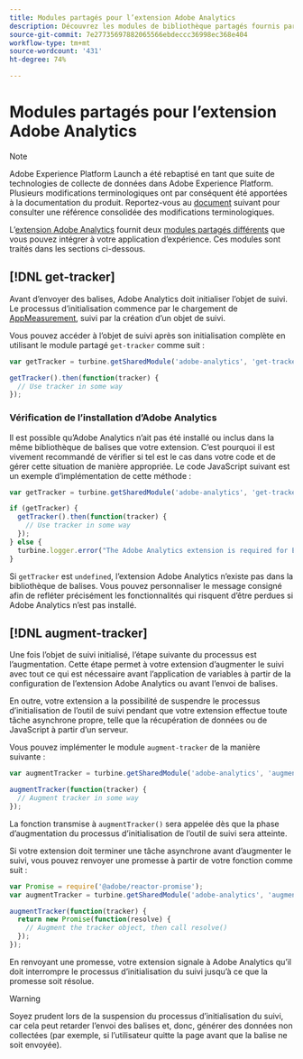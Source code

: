 ```yaml
---
title: Modules partagés pour l’extension Adobe Analytics
description: Découvrez les modules de bibliothèque partagés fournis par l’extension de balise Adobe Analytics dans Adobe Experience Platform.
source-git-commit: 7e27735697882065566ebdeccc36998ec368e404
workflow-type: tm+mt
source-wordcount: '431'
ht-degree: 74%

---
```


# Modules partagés pour l’extension Adobe Analytics

>[!NOTE]
>
>Adobe Experience Platform Launch a été rebaptisé en tant que suite de technologies de collecte de données dans Adobe Experience Platform. Plusieurs modifications terminologiques ont par conséquent été apportées à la documentation du produit. Reportez-vous au [document](../../../term-updates.md) suivant pour consulter une référence consolidée des modifications terminologiques.

L’[extension Adobe Analytics](./overview.md) fournit deux [modules partagés différents](../../../extension-dev/web/shared.md) que vous pouvez intégrer à votre application d’expérience. Ces modules sont traités dans les sections ci-dessous.

## [!DNL get-tracker]

Avant d’envoyer des balises, Adobe Analytics doit initialiser l’objet de suivi. Le processus d’initialisation commence par le chargement de [AppMeasurement](https://experienceleague.adobe.com/docs/analytics/implementation/js/overview.html?lang=fr), suivi par la création d’un objet de suivi.

Vous pouvez accéder à l’objet de suivi après son initialisation complète en utilisant le module partagé `get-tracker` comme suit :

```js
var getTracker = turbine.getSharedModule('adobe-analytics', 'get-tracker');

getTracker().then(function(tracker) {
  // Use tracker in some way
});
```

### Vérification de l’installation d’Adobe Analytics

Il est possible qu’Adobe Analytics n’ait pas été installé ou inclus dans la même bibliothèque de balises que votre extension. C’est pourquoi il est vivement recommandé de vérifier si tel est le cas dans votre code et de gérer cette situation de manière appropriée. Le code JavaScript suivant est un exemple d’implémentation de cette méthode :

```js
var getTracker = turbine.getSharedModule('adobe-analytics', 'get-tracker');

if (getTracker) {
  getTracker().then(function(tracker) {
    // Use tracker in some way
  });
} else {
  turbine.logger.error("The Adobe Analytics extension is required for Extension XYZ to function properly.");
}
```

Si `getTracker` est `undefined`, l’extension Adobe Analytics n’existe pas dans la bibliothèque de balises. Vous pouvez personnaliser le message consigné afin de refléter précisément les fonctionnalités qui risquent d’être perdues si Adobe Analytics n’est pas installé.


## [!DNL augment-tracker]

Une fois l’objet de suivi initialisé, l’étape suivante du processus est l’augmentation. Cette étape permet à votre extension d’augmenter le suivi avec tout ce qui est nécessaire avant l’application de variables à partir de la configuration de l’extension Adobe Analytics ou avant l’envoi de balises.

En outre, votre extension a la possibilité de suspendre le processus d’initialisation de l’outil de suivi pendant que votre extension effectue toute tâche asynchrone propre, telle que la récupération de données ou de JavaScript à partir d’un serveur.

Vous pouvez implémenter le module `augment-tracker` de la manière suivante :

```js
var augmentTracker = turbine.getSharedModule('adobe-analytics', 'augment-tracker');

augmentTracker(function(tracker) {
  // Augment tracker in some way
});
```

La fonction transmise à `augmentTracker()` sera appelée dès que la phase d’augmentation du processus d’initialisation de l’outil de suivi sera atteinte.

Si votre extension doit terminer une tâche asynchrone avant d’augmenter le suivi, vous pouvez renvoyer une promesse à partir de votre fonction comme suit :

```js
var Promise = require('@adobe/reactor-promise');
var augmentTracker = turbine.getSharedModule('adobe-analytics', 'augment-tracker');

augmentTracker(function(tracker) {
  return new Promise(function(resolve) {
    // Augment the tracker object, then call resolve()
  });
});
```

En renvoyant une promesse, votre extension signale à Adobe Analytics qu’il doit interrompre le processus d’initialisation du suivi jusqu’à ce que la promesse soit résolue.

>[!WARNING]
>
>Soyez prudent lors de la suspension du processus d’initialisation du suivi, car cela peut retarder l’envoi des balises et, donc, générer des données non collectées (par exemple, si l’utilisateur quitte la page avant que la balise ne soit envoyée).
